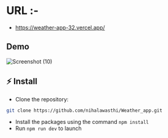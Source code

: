 # URL :- 
- https://weather-app-32.vercel.app/

## Demo

![Screenshot (10)](https://github.com/user-attachments/assets/b2e2030f-27a7-46a1-8df8-9eb8de420520)

## ⚡ Install

- Clone the repository:

```bash
git clone https://github.com/nihalawasthi/Weather_app.git

```

- Install the packages using the command `npm install`
- Run `npm run dev` to launch
